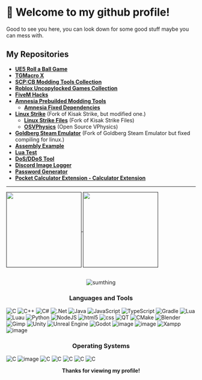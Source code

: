 # 👋 Welcome to my github profile!
Good to see you here, you can look down for some good stuff maybe you can mess with. 

## My Repositories
  +  **[UE5 Roll a Ball Game](https://github.com/WH0LEWHALE/ue5-roll-a-ball-game)**
  + **[TGMacro X](https://github.com/WH0LEWHALE/TGMacro-X/)**
  + **[SCP:CB Modding Tools Collection](https://github.com/WH0LEWHALE/scp-mt-collection)**
  + **[Roblox Uncopylocked Games Collection](https://github.com/WH0LEWHALE/roblox-uncopylocked-games)**
  + **[FiveM Hacks](https://github.com/WH0LEWHALE/fivem-hacks)**
  + **[Amnesia Prebuilded Modding Tools](https://github.com/WH0LEWHALE/amnesia-tdd-modding-tools)**
     + **[Amnesia Fixed Dependencies](https://github.com/WH0LEWHALE/amnesia-tdd-amfp-dependencies)**
  + **[Linux Strike](https://github.com/WH0LEWHALE/Linux-Strike)** (Fork of Kisak Strike, but modified one.)
     + **[Linux Strike Files](https://github.com/WH0LEWHALE/Linux-Strike-Files)**  (Fork of Kisak Strike Files)
     + **[OSVPhysics](https://github.com/WH0LEWHALE/OSVPhysics)** (Open Source VPhysics)
  + **[Goldberg Steam Emulator](https://github.com/WH0LEWHALE/goldberg-emulator)** (Fork of Goldberg Steam Emulator but fixed compiling for linux.)
  + **[Assembly Example](https://github.com/WH0LEWHALE/assembly-example)**
  + **[Lua Test](https://github.com/WH0LEWHALE/lua-test)**
  + **[DoS/DDoS Tool](https://github.com/WH0LEWHALE/ddos-tool)**
  + **[Discord Image Logger](https://github.com/WH0LEWHALE/image-logger-discord)**
  + **[Password Generator](https://github.com/WH0LEWHALE/Password-Generator)**
  + **[Pocket Calculator Extension - Calculator Extension](https://github.com/WH0LEWHALE/calculator-extension)**
 
---

<a href="">
  <img height=200 align="center" src="https://github-readme-stats.vercel.app/api?username=WH0LEWHALE&theme=github_dark_dimmed&card_width=425" />
</a>
<a href="">
  <img height=200 align="center" src="https://github-readme-stats.vercel.app/api/top-langs?username=WH0LEWHALE&layout=compact&langs_count=8&card_width=385&theme=github_dark_dimmed" />
</a>
<br><br>

<div align="center"> 
  
![sumthing](https://komarev.com/ghpvc/?username=WH0LEWHALE&color=blue&style=for-the-badge)                       

</div>

<h3 align="center">Languages and Tools</h3>
  
![C](https://img.shields.io/badge/c-%2300599C.svg?style=for-the-badge&logo=c&logoColor=white) ![C++](https://img.shields.io/badge/c++-%2300599C.svg?style=for-the-badge&logo=c%2B%2B&logoColor=white) ![C#](https://img.shields.io/badge/c%23-%23239120.svg?style=for-the-badge&logo=csharp&logoColor=white) ![.Net](https://img.shields.io/badge/.NET-5C2D91?style=for-the-badge&logo=.net&logoColor=white)  ![Java](https://img.shields.io/badge/java-%23ED8B00.svg?style=for-the-badge&logo=openjdk&logoColor=white) ![JavaScript](https://img.shields.io/badge/JavaScript-323330?style=for-the-badge&logo=javascript&logoColor=F7DF1E
) ![TypeScript](https://img.shields.io/badge/TypeScript-007acc?style=for-the-badge&logo=typescript&logoColor=ffffff
) ![Gradle](https://img.shields.io/badge/Gradle-02303A.svg?style=for-the-badge&logo=Gradle&logoColor=white) ![Lua](https://img.shields.io/badge/lua-%232C2D72.svg?style=for-the-badge&logo=lua&logoColor=white) ![Luau](https://img.shields.io/badge/luau-0000FF.svg?style=for-the-badge&logo=lua&logoColor=white) ![Python](https://img.shields.io/badge/python-3670A0?style=for-the-badge&logo=python&logoColor=ffdd54) ![NodeJS](https://img.shields.io/badge/Node%20js-339933?style=for-the-badge&logo=nodedotjs&logoColor=white) ![html5](https://github.com/WH0LEWHALE/WH0LEWHALE/assets/146978592/72673409-b90a-43d7-aa45-f52206ac3587) ![css](https://github.com/WH0LEWHALE/WH0LEWHALE/assets/146978592/662bb041-8117-46c0-b68c-7c58f781659d)
![QT](https://img.shields.io/badge/Qt-41CD52?style=for-the-badge&logo=qt&logoColor=white) ![CMake](https://img.shields.io/badge/CMake-%23008FBA.svg?style=for-the-badge&logo=cmake&logoColor=white) ![Blender](https://img.shields.io/badge/blender-%23F5792A.svg?style=for-the-badge&logo=blender&logoColor=white) ![Gimp](https://img.shields.io/badge/Gimp-657D8B?style=for-the-badge&logo=gimp&logoColor=FFFFFF) ![Unity](https://img.shields.io/badge/Unity-100000?style=for-the-badge&logo=unity&logoColor=white) ![Unreal Engine](https://img.shields.io/badge/-Unreal%20Engine-313131?style=for-the-badge&logo=unreal-engine&logoColor=white) ![Godot](https://img.shields.io/badge/Godot-478CBF?style=for-the-badge&logo=GodotEngine&logoColor=white) ![image](https://github.com/WH0LEWHALE/WH0LEWHALE/assets/146978592/85704924-bde7-4708-8fc3-678b41d2e43f) ![image](https://img.shields.io/badge/7Zip-000000?style=for-the-badge&logo=7zip&logoColor=white)
![Xampp](https://img.shields.io/badge/Xampp-F37623?style=for-the-badge&logo=xampp&logoColor=white) ![image](https://github.com/WH0LEWHALE/WH0LEWHALE/assets/146978592/2a5491b7-d5b9-493e-8240-530c21b8f5b2)


<h3 align="center">Operating Systems</h3>
  
![C](https://img.shields.io/badge/Windows_11-0078d4?style=for-the-badge&logo=windows-11&logoColor=white) 
![image](https://github.com/WH0LEWHALE/WH0LEWHALE/assets/146978592/d07c807a-c114-4f85-9bea-a8707a612972)
![C](https://img.shields.io/badge/Linux_Mint-87CF3E?style=for-the-badge&logo=linux-mint&logoColor=white) 
![C](https://img.shields.io/badge/Ubuntu-E95420?style=for-the-badge&logo=ubuntu&logoColor=white) 
![C](https://img.shields.io/badge/Kali_Linux-557C94?style=for-the-badge&logo=kali-linux&logoColor=white) 
![C](https://img.shields.io/badge/Arch_Linux-1793D1?style=for-the-badge&logo=arch-linux&logoColor=white)
![C](https://img.shields.io/badge/Android-3DDC84?style=for-the-badge&logo=android&logoColor=white)

**<div align="center">Thanks for viewing my profile!</div>**
